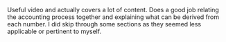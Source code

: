 Useful video and actually covers a lot of content. Does a good job relating the accounting process together and explaining what can be derived from each number. I did skip through some sections as they seemed less applicable or pertinent to myself. 